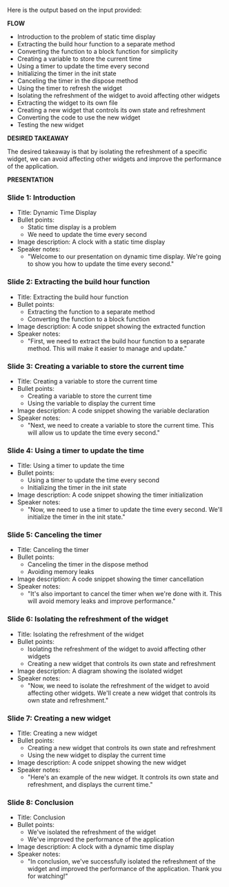 Here is the output based on the input provided:

**FLOW**

* Introduction to the problem of static time display
* Extracting the build hour function to a separate method
* Converting the function to a block function for simplicity
* Creating a variable to store the current time
* Using a timer to update the time every second
* Initializing the timer in the init state
* Canceling the timer in the dispose method
* Using the timer to refresh the widget
* Isolating the refreshment of the widget to avoid affecting other widgets
* Extracting the widget to its own file
* Creating a new widget that controls its own state and refreshment
* Converting the code to use the new widget
* Testing the new widget

**DESIRED TAKEAWAY**

The desired takeaway is that by isolating the refreshment of a specific widget, we can avoid affecting other widgets and improve the performance of the application.

**PRESENTATION**

### Slide 1: Introduction
* Title: Dynamic Time Display
* Bullet points:
	+ Static time display is a problem
	+ We need to update the time every second
* Image description: A clock with a static time display
* Speaker notes:
	+ "Welcome to our presentation on dynamic time display. We're going to show you how to update the time every second."

### Slide 2: Extracting the build hour function
* Title: Extracting the build hour function
* Bullet points:
	+ Extracting the function to a separate method
	+ Converting the function to a block function
* Image description: A code snippet showing the extracted function
* Speaker notes:
	+ "First, we need to extract the build hour function to a separate method. This will make it easier to manage and update."

### Slide 3: Creating a variable to store the current time
* Title: Creating a variable to store the current time
* Bullet points:
	+ Creating a variable to store the current time
	+ Using the variable to display the current time
* Image description: A code snippet showing the variable declaration
* Speaker notes:
	+ "Next, we need to create a variable to store the current time. This will allow us to update the time every second."

### Slide 4: Using a timer to update the time
* Title: Using a timer to update the time
* Bullet points:
	+ Using a timer to update the time every second
	+ Initializing the timer in the init state
* Image description: A code snippet showing the timer initialization
* Speaker notes:
	+ "Now, we need to use a timer to update the time every second. We'll initialize the timer in the init state."

### Slide 5: Canceling the timer
* Title: Canceling the timer
* Bullet points:
	+ Canceling the timer in the dispose method
	+ Avoiding memory leaks
* Image description: A code snippet showing the timer cancellation
* Speaker notes:
	+ "It's also important to cancel the timer when we're done with it. This will avoid memory leaks and improve performance."

### Slide 6: Isolating the refreshment of the widget
* Title: Isolating the refreshment of the widget
* Bullet points:
	+ Isolating the refreshment of the widget to avoid affecting other widgets
	+ Creating a new widget that controls its own state and refreshment
* Image description: A diagram showing the isolated widget
* Speaker notes:
	+ "Now, we need to isolate the refreshment of the widget to avoid affecting other widgets. We'll create a new widget that controls its own state and refreshment."

### Slide 7: Creating a new widget
* Title: Creating a new widget
* Bullet points:
	+ Creating a new widget that controls its own state and refreshment
	+ Using the new widget to display the current time
* Image description: A code snippet showing the new widget
* Speaker notes:
	+ "Here's an example of the new widget. It controls its own state and refreshment, and displays the current time."

### Slide 8: Conclusion
* Title: Conclusion
* Bullet points:
	+ We've isolated the refreshment of the widget
	+ We've improved the performance of the application
* Image description: A clock with a dynamic time display
* Speaker notes:
	+ "In conclusion, we've successfully isolated the refreshment of the widget and improved the performance of the application. Thank you for watching!"
